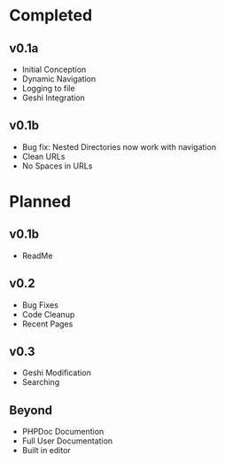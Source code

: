 Completed
=========


v0.1a
------------
* Initial Conception
* Dynamic Navigation
* Logging to file
* Geshi Integration

v0.1b
-----
* Bug fix: Nested Directories now work with navigation
* Clean URLs
* No Spaces in URLs

Planned
=======

v0.1b
-----
* ReadMe

v0.2
----
* Bug Fixes
* Code Cleanup
* Recent Pages

v0.3
----
* Geshi Modification
* Searching

Beyond
------
* PHPDoc Documention
* Full User Documentation
* Built in editor
